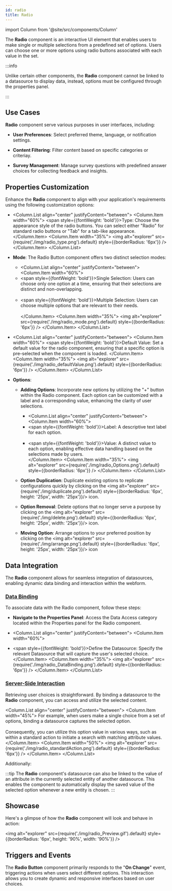```yaml
---
id: radio
title: Radio
---
```

import Column from '@site/src/components/Column'

The **Radio** component is an interactive UI element that enables users to make single or multiple selections from a predefined set of options. Users can choose one or more options using radio buttons associated with each value in the set.


:::info 

Unlike certain other components, the **Radio** component cannot be linked to a datasource to display data, instead, options must be configured through the properties panel.

:::


## Use Cases

**Radio** component serve various purposes in user interfaces, including:

- **User Preferences**: Select preferred theme, language, or notification settings.

- **Content Filtering**: Filter content based on specific categories or criteriay.

- **Survey Management**: Manage survey questions with predefined answer choices for collecting feedback and insights.



## Properties Customization

Enhance the **Radio** component to align with your application's requirements using the following customization options:

- <Column.List align="center" justifyContent="between">
	<Column.Item width="60%">
        <span style={{fontWeight: 'bold'}}>Type</span>: Choose the appearance style of the radio buttons. You can select either "Radio" for standard radio buttons or "Tab" for a tab-like appearance.
	</Column.Item>
	<Column.Item width="35%">
        <img alt="explorer" src={require('./img/radio_type.png').default} style={{borderRadius: '6px'}} />
	</Column.Item>
</Column.List>

- **Mode**: The Radio Button component offers two distinct selection modes:
    - <Column.List align="center" justifyContent="between">
        <Column.Item width="60%">
            <li> <span style={{fontWeight: 'bold'}}>Single Selection</span>: Users can choose only one option at a time, ensuring that their selections are distinct and non-overlapping.</li> <br/>
            <li> <span style={{fontWeight: 'bold'}}>Multiple Selection</span>: Users can choose multiple options that are relevant to their needs.</li>  
        </Column.Item>
        <Column.Item width="35%">
            <img alt="explorer" src={require('./img/radio_mode.png').default} style={{borderRadius: '6px'}} />
        </Column.Item>
    </Column.List>


- <Column.List align="center" justifyContent="between">
    <Column.Item width="60%">
        <span style={{fontWeight: 'bold'}}>Default Value</span>: Set a default value for the radio component, ensuring that a specific option is pre-selected when the component is loaded.
    </Column.Item>
    <Column.Item width="35%">
        <img alt="explorer" src={require('./img/radio_defaultValue.png').default} style={{borderRadius: '6px'}} />
    </Column.Item>
</Column.List>



- **Options**: 
    - **Adding Options**: Incorporate new options by utilizing the "+" button within the Radio component. Each option can be customized with a label and a corresponding value, enhancing the clarity of user selections.
        - <Column.List align="center" justifyContent="between">
            <Column.Item width="60%">
                <li> <span style={{fontWeight: 'bold'}}>Label</span>: A descriptive text label for each option.</li> <br/>
                <li> <span style={{fontWeight: 'bold'}}>Value</span>: A distinct value to each option, enabling effective data handling based on the selections made by users.</li>
            </Column.Item>
            <Column.Item width="35%">
                <img alt="explorer" src={require('./img/radio_Options.png').default} style={{borderRadius: '6px'}} />
            </Column.Item>
        </Column.List>

    - **Option Duplication**: Duplicate existing options to replicate configurations quickly by clicking on the <img alt="explorer" src={require('./img/duplicate.png').default} style={{borderRadius: '6px', height: '25px', width: '25px'}}/> icon.

    - **Option Removal**: Delete options that no longer serve a purpose by clicking on the <img alt="explorer" src={require('./img/delete.png').default} style={{borderRadius: '6px', height: '25px', width: '25px'}}/> icon.

    - **Moving Option**: Arrange options to your preferred position by clicking on the <img alt="explorer" src={require('./img/arrange.png').default} style={{borderRadius: '6px', height: '25px', width: '25px'}}/> icon



## Data Integration

The **Radio** component allows for seamless integration of datasources, enabling dynamic data binding and interaction within the webform.

### <u>Data Binding</u>
To associate data with the Radio component, follow these steps:

- **Navigate to the Properties Panel**: Access the Data Access category located within the Properties panel for the Radio component.

- <Column.List align="center" justifyContent="between">
	<Column.Item width="60%">
        <li><span style={{fontWeight: 'bold'}}>Define the Datasource</span>: Specify the relevant Datasource that will capture the user's selected choice.</li>
	</Column.Item>
	<Column.Item width="35%">
        <img alt="explorer" src={require('./img/radio_DataBinding.png').default} style={{borderRadius: '6px'}} />
	</Column.Item>
</Column.List>

### <u>Server-Side Interaction</u>

Retrieving user choices is straightforward. By binding a datasource to the **Radio** component, you can access and utilize the selected content.

<Column.List align="center" justifyContent="between">
	<Column.Item width="45%">
        For example, when users make a single choice from a set of options, binding a datasource captures the selected option. <br/> <br/>
        Consequently, you can utilize this option value in various ways, such as within a standard action to initiate a search with matching attribute values.
	</Column.Item>
	<Column.Item width="50%">
        <img alt="explorer" src={require('./img/radio_standardAction.png').default} style={{borderRadius: '6px'}} />
	</Column.Item>
</Column.List>

Additionally: 

:::tip 
The **Radio** component's datasource can also be linked to the value of an attribute in the currently selected entity of another datasource. This enables the component to automatically display the saved value of the selected option whenever a new entity is chosen.
:::

## Showcase

Here's a glimpse of how the **Radio** component will look and behave in action:

<img alt="explorer" src={require('./img/radio_Preview.gif').default} style={{borderRadius: '6px', height: '90%', width: '90%'}} />


## Triggers and Events

The **Radio Button** component primarily responds to the "**On Change**" event, triggering actions when users select different options. This interaction allows you to create dynamic and responsive interfaces based on user choices.

